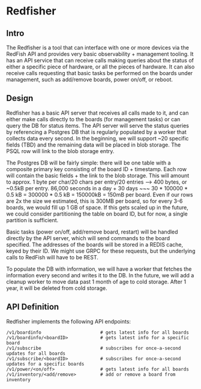 # Redfisher
## Intro
The Redfisher is a tool that can interface with one or more devices via the RedFish API and provides very basic observability + management tooling. It has an API service that can receive calls making queries about the status of either a specific piece of hardware, or all the pieces of hardware. It can also receive calls requesting that basic tasks be performed on the boards under management, such as add/remove boards, power on/off, or reboot.

## Design
Redfisher has a basic API server that receives all calls made to it, and can either make calls directly to the boards (for management tasks) or can query the DB for status items. 
The API server will serve the status queries by referencing a Postgres DB that is regularly populated by a worker that collects data every second. In the beginning, we will support ~20 specific fields (TBD) and the remaining data will be placed in blob storage. The PSQL row will link to the blob storage entry.

The Postgres DB will be fairly simple: there will be one table with a composite primary key consisting of the board ID + timestamp. Each row will contain the basic fields + the link to the blob storage. This will amount to approx. 1 byte per char/20 chars per entry/20 entries --> 400 bytes, or ~0.5kB per entry. 86,000 seconds in a day + 30 days ~~~ 30 * 100000 * 0.5 kB = 300000 * 0.5 kB = 150000kB = 150mB per board. Even if our rows are 2x the size we estimated, this is 300MB per board, so for every 3-6 boards, we would fill up 1 GB of space. If this gets scaled up in the future, we could consider partitioning the table on board ID, but for now, a single partition is sufficient.

Basic tasks (power on/off, add/remove board, restart) will be handled directly by the API server, which will send commands to the board specified. The addresses of the boards will be stored in a REDIS cache, keyed by their ID. We might use GRPC for these requests, but the underlying calls to RedFish will have to be REST.

To populate the DB with information, we will have a worker that fetches the information every second and writes it to the DB. In the future, we will add a cleanup worker to move data past 1 month of age to cold storage. After 1 year, it will be deleted from cold storage.

## API Definition
Redfisher implements the following API endpoints:
```
/v1/boardinfo                      # gets latest info for all boards
/v1/boardinfo/<boardID>            # gets latest info for a specific board
/v1/subscribe                      # subscribes for once-a-second updates for all boards
/v1/subscribe/<boardID>            # subscribes for once-a-second updates for a specific boards
/v1/power/<on/off>                 # gets latest info for all boards
/v1/inventory/<add/remove>         # add or remove a board from inventory
```
